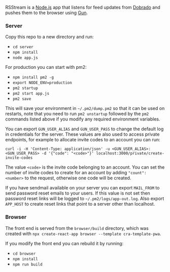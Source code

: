 RSStream is a [Node.js](https://nodejs.org) app that listens for feed updates from [Dobrado](https://dobrado.net) and pushes them to the browser using [Gun](https://gun.eco).

### Server

Copy this repo to a new directory and run:

 - `cd server`
 - `npm install`
 - `node app.js`

For production you can start with pm2:

 - `npm install pm2 -g`
 - `export NODE_ENV=production`
 - `pm2 startup`
 - `pm2 start app.js`
 - `pm2 save`

This will save your environment in `~/.pm2/dump.pm2` so that it can be used on
restarts, note that you need to run `pm2 unstartup` followed by the `pm2`
commands listed above if you modify any required environment variables.

You can export `GUN_USER_ALIAS` and `GUN_USER_PASS` to change the default
log in credentials for the server. These values are also used to access private
endpoints, for example to allocate invite codes to an account you can run:

`curl -i -H 'Content-Type: application/json' -u <GUN_USER_ALIAS>:<GUN_USER_PASS> -d '{"code": "<code>"}' localhost:3000/private/create-invite-codes`

The value `<code>` is the invite code belonging to an account. You can set the
number of invite codes to create for an account by adding `"count": <number>`
to the request, otherwise one code will be created.

If you have sendmail available on your server you can export `MAIL_FROM` to
send password reset emails to your users. If this value is not set then password
reset links will be logged to `~/.pm2/logs/app-out.log`. Also export `APP_HOST`
to create reset links that point to a server other than localhost.

### Browser

The front end is served from the `browser/build` directory, which was created
with `npx create-react-app browser --template cra-template-pwa`.

If you modify the front end you can rebuild it by running:

 - `cd browser`
 - `npm install`
 - `npm run build`
